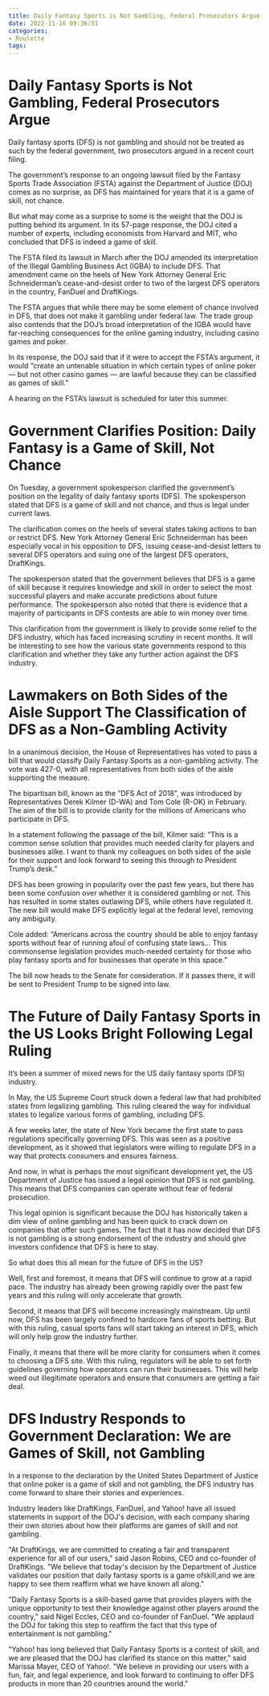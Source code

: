 ```yaml
---
title: Daily Fantasy Sports is Not Gambling, Federal Prosecutors Argue
date: 2022-11-16 09:36:51
categories:
- Roulette
tags:
---
```



#  Daily Fantasy Sports is Not Gambling, Federal Prosecutors Argue

Daily fantasy sports (DFS) is not gambling and should not be treated as such by the federal government, two prosecutors argued in a recent court filing.

The government’s response to an ongoing lawsuit filed by the Fantasy Sports Trade Association (FSTA) against the Department of Justice (DOJ) comes as no surprise, as DFS has maintained for years that it is a game of skill, not chance.

But what may come as a surprise to some is the weight that the DOJ is putting behind its argument. In its 57-page response, the DOJ cited a number of experts, including economists from Harvard and MIT, who concluded that DFS is indeed a game of skill.

The FSTA filed its lawsuit in March after the DOJ amended its interpretation of the Illegal Gambling Business Act (IGBA) to include DFS. That amendment came on the heels of New York Attorney General Eric Schneiderman’s cease-and-desist order to two of the largest DFS operators in the country, FanDuel and DraftKings.

The FSTA argues that while there may be some element of chance involved in DFS, that does not make it gambling under federal law. The trade group also contends that the DOJ’s broad interpretation of the IGBA would have far-reaching consequences for the online gaming industry, including casino games and poker.

In its response, the DOJ said that if it were to accept the FSTA’s argument, it would “create an untenable situation in which certain types of online poker — but not other casino games — are lawful because they can be classified as games of skill.”

A hearing on the FSTA’s lawsuit is scheduled for later this summer.

#  Government Clarifies Position: Daily Fantasy is a Game of Skill, Not Chance 

On Tuesday, a government spokesperson clarified the government’s position on the legality of daily fantasy sports (DFS). The spokesperson stated that DFS is a game of skill and not chance, and thus is legal under current laws.

The clarification comes on the heels of several states taking actions to ban or restrict DFS. New York Attorney General Eric Schneiderman has been especially vocal in his opposition to DFS, issuing cease-and-desist letters to several DFS operators and suing one of the largest DFS operators, DraftKings.

The spokesperson stated that the government believes that DFS is a game of skill because it requires knowledge and skill in order to select the most successful players and make accurate predictions about future performance. The spokesperson also noted that there is evidence that a majority of participants in DFS contests are able to win money over time.

This clarification from the government is likely to provide some relief to the DFS industry, which has faced increasing scrutiny in recent months. It will be interesting to see how the various state governments respond to this clarification and whether they take any further action against the DFS industry.

#  Lawmakers on Both Sides of the Aisle Support The Classification of DFS as a Non-Gambling Activity

In a unanimous decision, the House of Representatives has voted to pass a bill that would classify Daily Fantasy Sports as a non-gambling activity. The vote was 427-0, with all representatives from both sides of the aisle supporting the measure.

The bipartisan bill, known as the “DFS Act of 2018”, was introduced by Representatives Derek Kilmer (D-WA) and Tom Cole (R-OK) in February. The aim of the bill is to provide clarity for the millions of Americans who participate in DFS.

In a statement following the passage of the bill, Kilmer said: “This is a common sense solution that provides much needed clarity for players and businesses alike. I want to thank my colleagues on both sides of the aisle for their support and look forward to seeing this through to President Trump’s desk.”

DFS has been growing in popularity over the past few years, but there has been some confusion over whether it is considered gambling or not. This has resulted in some states outlawing DFS, while others have regulated it. The new bill would make DFS explicitly legal at the federal level, removing any ambiguity.

Cole added: “Americans across the country should be able to enjoy fantasy sports without fear of running afoul of confusing state laws… This commonsense legislation provides much-needed certainty for those who play fantasy sports and for businesses that operate in this space.”

The bill now heads to the Senate for consideration. If it passes there, it will be sent to President Trump to be signed into law.

#  The Future of Daily Fantasy Sports in the US Looks Bright Following Legal Ruling

It’s been a summer of mixed news for the US daily fantasy sports (DFS) industry.

In May, the US Supreme Court struck down a federal law that had prohibited states from legalizing gambling. This ruling cleared the way for individual states to legalize various forms of gambling, including DFS.

A few weeks later, the state of New York became the first state to pass regulations specifically governing DFS. This was seen as a positive development, as it showed that legislators were willing to regulate DFS in a way that protects consumers and ensures fairness.

And now, in what is perhaps the most significant development yet, the US Department of Justice has issued a legal opinion that DFS is not gambling. This means that DFS companies can operate without fear of federal prosecution.

This legal opinion is significant because the DOJ has historically taken a dim view of online gambling and has been quick to crack down on companies that offer such games. The fact that it has now decided that DFS is not gambling is a strong endorsement of the industry and should give investors confidence that DFS is here to stay.

So what does this all mean for the future of DFS in the US?

Well, first and foremost, it means that DFS will continue to grow at a rapid pace. The industry has already been growing rapidly over the past few years and this ruling will only accelerate that growth.

Second, it means that DFS will become increasingly mainstream. Up until now, DFS has been largely confined to hardcore fans of sports betting. But with this ruling, casual sports fans will start taking an interest in DFS, which will only help grow the industry further.

Finally, it means that there will be more clarity for consumers when it comes to choosing a DFS site. With this ruling, regulators will be able to set forth guidelines governing how operators can run their businesses. This will help weed out illegitimate operators and ensure that consumers are getting a fair deal.

#  DFS Industry Responds to Government Declaration: We are Games of Skill, not Gambling

In a response to the declaration by the United States Department of Justice that online poker is a game of skill and not gambling, the DFS industry has come forward to share their stories and experiences.

Industry leaders like DraftKings, FanDuel, and Yahoo! have all issued statements in support of the DOJ's decision, with each company sharing their own stories about how their platforms are games of skill and not gambling.

"At DraftKings, we are committed to creating a fair and transparent experience for all of our users," said Jason Robins, CEO and co-founder of DraftKings. "We believe that today's decision by the Department of Justice validates our position that daily fantasy sports is a game ofskill,and we are happy to see them reaffirm what we have known all along."

"Daily Fantasy Sports is a skill-based game that provides players with the unique opportunity to test their knowledge against other players around the country," said Nigel Eccles, CEO and co-founder of FanDuel. "We applaud the DOJ for taking this step to reaffirm the fact that this type of entertainment is not gambling."

"Yahoo! has long believed that Daily Fantasy Sports is a contest of skill, and we are pleased that the DOJ has clarified its stance on this matter," said Marissa Mayer, CEO of Yahoo!. "We believe in providing our users with a fun, fair, and legal experience, and look forward to continuing to offer DFS products in more than 20 countries around the world."